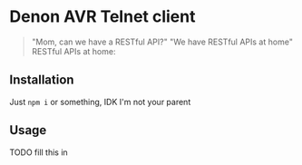 # Denon AVR Telnet client
> "Mom, can we have a RESTful API?"
> "We have RESTful APIs at home"
> RESTful APIs at home:

## Installation
Just `npm i` or something, IDK I'm not your parent

## Usage
TODO fill this in

